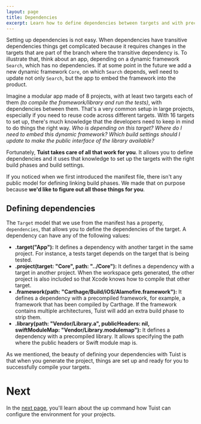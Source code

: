 ```yaml
---
layout: page
title: Dependencies
excerpt: Learn how to define dependencies between targets and with precompiled frameworks and libraries.
---
```


Setting up dependencies is not easy. When dependencies have transitive dependencies things get complicated because it requires changes in the targets that are part of the branch where the transitive dependency is. To illustrate that, think about an app, depending on a dynamic framework `Search`, which has no dependencies. If at some point in the future we add a new dynamic framework `Core`, on which `Search` depends, well need to update not only `Search`, but the app to embed the framework into the product.

Imagine a modular app made of 8 projects, with at least two targets each of them *(to compile the framework/library and run the tests)*, with dependencies between them. That's a very common setup in large projects, especially if you need to reuse code across different targets. With 16 targets to set up, there's much knowledge that the developers need to keep in mind to do things the right way. *Who is depending on this target? Where do I need to embed this dynamic framework? Which build settings should I update to make the public interface of the library available?*

Fortunately, **Tuist takes care of all that work for you**. It allows you to define dependencies and it uses that knowledge to set up the targets with the right build phases and build settings. 

If you noticed when we first introduced the manifest file, there isn't any public model for defining linking build phases. We made that on purpose because **we'd like to figure out all those things for you**.

## Defining dependencies
The `Target` model that we use from the manifest has a property, `dependencies`, that allows you to define the dependencies of the target. A dependency can have any of the following values:

- **.target("App"):** It defines a dependency with another target in the same project. For instance, a tests target depends on the target that is being tested.
- **.project(target: "Core", path: "../Core"):** It defines a dependency with a target in another project. When the workspace gets generated, the other project is also included so that Xcode knows how to compile that other target.
- **.framework(path: "Carthage/Build/iOS/Alamofire.framework"):** It defines a dependency with a precompiled framework, for example, a framework that has been compiled by Carthage. If the framework contains multiple architectures, Tuist will add an extra build phase to strip them.
- **.library(path: "Vendor/Library.a", publicHeaders: nil, swiftModuleMap: "Vendor/Library.modulemap"):** It defines a dependency with a precompiled library. It allows specifying the path where the public headers or Swift module map is.

As we mentioned, the beauty of defining your dependencies with Tuist is that when you generate the project, things are set up and ready for you to successfully compile your targets.

# Next

In the [next page](/guides/3-up), you'll learn about the up command how Tuist can configure the environment for your projects.